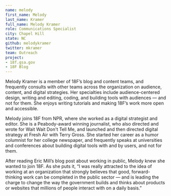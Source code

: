 ```yaml
---
name: melody
first_name: Melody
last_name: Kramer
full_name: Melody Kramer
role: Communications Specialist
city: Chapel Hill
state: NC
github: melodykramer
twitter: mkramer
team: Outreach
project:
- 18f.gsa.gov
- 18F Blog
---
```


Melody Kramer is a member of 18F’s blog and content teams, and frequently consults with other teams across the organization on audience, content, and digital strategies. Her specialties include audience-centered design, writing and editing, coding, and building tools with audiences — and not for them. She enjoys writing tutorials and making 18F’s work more open and accessible.

Melody joins 18F from NPR, where she worked as a digital strategist and editor. She is a Peabody-award winning journalist, who also directed and wrote for Wait Wait Don't Tell Me, and launched and then directed digital strategy at Fresh Air with Terry Gross. She started her career as a humor columnist for her college newspaper, and frequently speaks at universities and conferences about building digital tools with and by users, and not for them.

After reading Eric Mill’s blog post about working in public, Melody knew she wanted to join 18F. As she puts it, “I was really attracted to the idea of working at an organization that strongly believes that good, forward-thinking work can be completed in the public sector — and is leading the charge to change the way the government builds and thinks about products or websites that millions of people interact with on a daily basis.”
